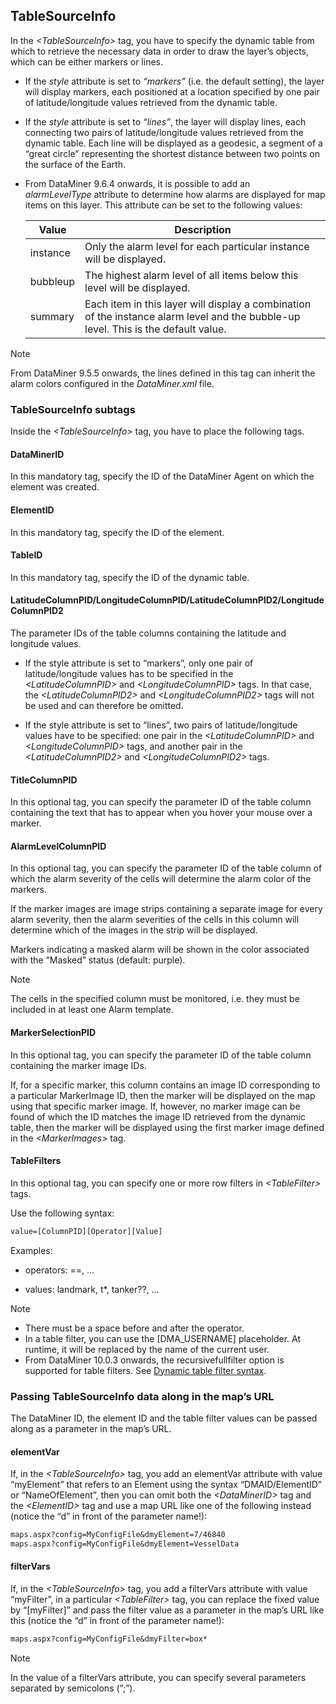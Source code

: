 ## TableSourceInfo

In the *\<TableSourceInfo>* tag, you have to specify the dynamic table from which to retrieve the necessary data in order to draw the layer’s objects, which can be either markers or lines.

- If the *style* attribute is set to *“markers”* (i.e. the default setting), the layer will display markers, each positioned at a location specified by one pair of latitude/longitude values retrieved from the dynamic table.

- If the *style* attribute is set to *“lines”*, the layer will display lines, each connecting two pairs of latitude/longitude values retrieved from the dynamic table. Each line will be displayed as a geodesic, a segment of a “great circle” representing the shortest distance between two points on the surface of the Earth.

- From DataMiner 9.6.4 onwards, it is possible to add an *alarmLevelType* attribute to determine how alarms are displayed for map items on this layer. This attribute can be set to the following values:

    | Value  | Description                                                                                                                        |
    |----------|------------------------------------------------------------------------------------------------------------------------------------|
    | instance | Only the alarm level for each particular instance will be displayed.                                                               |
    | bubbleup | The highest alarm level of all items below this level will be displayed.                                                           |
    | summary  | Each item in this layer will display a combination of the instance alarm level and the bubble-up level. This is the default value. |

> [!NOTE]
> From DataMiner 9.5.5 onwards, the lines defined in this tag can inherit the alarm colors configured in the *DataMiner.xml* file.

### TableSourceInfo subtags

Inside the *\<TableSourceInfo>* tag, you have to place the following tags.

#### DataMinerID

In this mandatory tag, specify the ID of the DataMiner Agent on which the element was created.

#### ElementID

In this mandatory tag, specify the ID of the element.

#### TableID

In this mandatory tag, specify the ID of the dynamic table.

#### LatitudeColumnPID/LongitudeColumnPID/LatitudeColumnPID2/LongitudeColumnPID2

The parameter IDs of the table columns containing the latitude and longitude values.

- If the style attribute is set to “markers”, only one pair of latitude/longitude values has to be specified in the *\<LatitudeColumnPID>* and *\<LongitudeColumnPID>* tags. In that case, the *\<LatitudeColumnPID2>* and *\<LongitudeColumnPID2>* tags will not be used and can therefore be omitted.

- If the style attribute is set to “lines”, two pairs of latitude/longitude values have to be specified: one pair in the *\<LatitudeColumnPID>* and *\<LongitudeColumnPID>* tags, and another pair in the *\<LatitudeColumnPID2>* and *\<LongitudeColumnPID2>* tags.

#### TitleColumnPID

In this optional tag, you can specify the parameter ID of the table column containing the text that has to appear when you hover your mouse over a marker.

#### AlarmLevelColumnPID

In this optional tag, you can specify the parameter ID of the table column of which the alarm severity of the cells will determine the alarm color of the markers.

If the marker images are image strips containing a separate image for every alarm severity, then the alarm severities of the cells in this column will determine which of the images in the strip will be displayed.

Markers indicating a masked alarm will be shown in the color associated with the “Masked” status (default: purple).

> [!NOTE]
> The cells in the specified column must be monitored, i.e. they must be included in at least one Alarm template.

#### MarkerSelectionPID

In this optional tag, you can specify the parameter ID of the table column containing the marker image IDs.

If, for a specific marker, this column contains an image ID corresponding to a particular MarkerImage ID, then the marker will be displayed on the map using that specific marker image. If, however, no marker image can be found of which the ID matches the image ID retrieved from the dynamic table, then the marker will be displayed using the first marker image defined in the *\<MarkerImages>* tag.

#### TableFilters

In this optional tag, you can specify one or more row filters in *\<TableFilter>* tags.

Use the following syntax:

```txt
value=[ColumnPID][Operator][Value]
```

Examples:

- operators: ==, ...

- values: landmark, t\*, tanker??, ...

> [!NOTE]
> -  There must be a space before and after the operator.
> -  In a table filter, you can use the \[DMA_USERNAME\] placeholder. At runtime, it will be replaced by the name of the current user.
> -  From DataMiner 10.0.3 onwards, the recursivefullfilter option is supported for table filters. See [Dynamic table filter syntax](../../part_2/visio/Dynamic_table_filter_syntax.md).

### Passing TableSourceInfo data along in the map’s URL

The DataMiner ID, the element ID and the table filter values can be passed along as a parameter in the map’s URL.

#### elementVar

If, in the *\<TableSourceInfo>* tag, you add an elementVar attribute with value “myElement” that refers to an Element using the syntax “DMAID/ElementID” or “NameOfElement”, then you can omit both the *\<DataMinerID>* tag and the *\<ElementID>* tag and use a map URL like one of the following instead (notice the “d” in front of the parameter name!):

```txt
maps.aspx?config=MyConfigFile&dmyElement=7/46840   
maps.aspx?config=MyConfigFile&dmyElement=VesselData
```

#### filterVars

If, in the *\<TableSourceInfo>* tag, you add a filterVars attribute with value “myFilter”, in a particular *\<TableFilter>* tag, you can replace the fixed value by “\[myFilter\]” and pass the filter value as a parameter in the map’s URL like this (notice the “d” in front of the parameter name!):

```txt
maps.aspx?config=MyConfigFile&dmyFilter=box*
```

> [!NOTE]
> In the value of a filterVars attribute, you can specify several parameters separated by semicolons (”;”).
>
